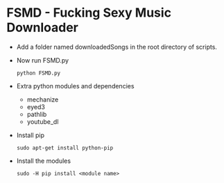 # FSMD - Fucking Sexy Music Downloader

- Add a folder named downloadedSongs in the root directory of scripts.
- Now run FSMD.py

  `python FSMD.py`

- Extra python modules and dependencies
  - mechanize
  - eyed3
  - pathlib
  - youtube_dl
  
- Install pip

  `sudo apt-get install python-pip`
  
- Install the modules

  `sudo -H pip install <module name>`
